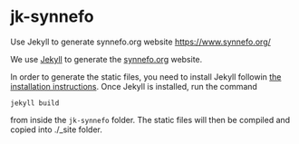 jk-synnefo
==========

Use Jekyll to generate synnefo.org website https://www.synnefo.org/

We use [Jekyll](http://jekyllrb.com/) to generate the [synnefo.org](https://www.synnefo.org/) website.

In order to generate the static files, you need to install Jekyll followin [the installation instructions](http://jekyllrb.com/docs/installation/). 
Once Jekyll is installed, run the command 
```
jekyll build
```
from inside the `jk-synnefo` folder.
The static files will then be compiled and copied into ./_site folder.

